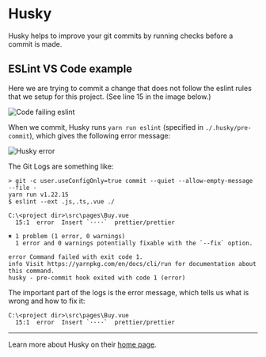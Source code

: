 # Husky

Husky helps to improve your git commits by running checks before a commit is made.

## ESLint VS Code example

Here we are trying to commit a change that does not follow the eslint rules that we setup for this project. (See line 15 in the image below.)

![Code failing eslint](../../husky/husky\_example\_code.png)

When we commit, Husky runs `yarn run eslint` (specified in `./.husky/pre-commit`), which gives the following error message:

![Husky error](../../husky/husky\_example\_vscode\_err.png)

The Git Logs are something like:

```
> git -c user.useConfigOnly=true commit --quiet --allow-empty-message --file -
yarn run v1.22.15
$ eslint --ext .js,.ts,.vue ./

C:\<project dir>\src\pages\Buy.vue
  15:1  error  Insert `····`  prettier/prettier

✖ 1 problem (1 error, 0 warnings)
  1 error and 0 warnings potentially fixable with the `--fix` option.

error Command failed with exit code 1.
info Visit https://yarnpkg.com/en/docs/cli/run for documentation about this command.
husky - pre-commit hook exited with code 1 (error)
```

The important part of the logs is the error message, which tells us what is wrong and how to fix it:

```
C:\<project dir>\src\pages\Buy.vue
  15:1  error  Insert `····`  prettier/prettier
```

***

Learn more about Husky on their [home page](https://typicode.github.io/husky/#/).

